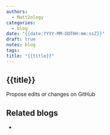 ```yaml
---
authors:
  - Matt2ology
categories:
  - blog
date: "{{date:YYYY-MM-DDTHH:mm:ssZ}}"
draft: true
notes: blog
tags:
title: "{{title}}"
---
```


## {{title}}

<!-- [Propose edits or changes on GitHub](link to GitHub repo of file) -->
Propose edits or changes on GitHub

## Related blogs

<!-- [Related blog post]({{< relref "/post/blog/path_to_file" >}}) -->
- 
